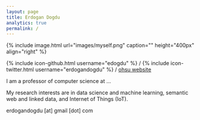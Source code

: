 ```yaml
---
layout: page 
title: Erdogan Dogdu
analytics: true
permalink: / 
---
```

 
{% include image.html url="images/myself.png" caption="" height="400px" align="right" %} 

{% include icon-github.html username="edogdu" %} /
{% include icon-twitter.html username="erdogandogdu" %} /
<i class='fa fa-fire'></i> <a href="http://bit.ly/minnier-ohsu-sph">ohsu website</a>

I am a professor of computer science at ...

My research interests are in data science and machine learning, semantic web and linked data, and Internet of Things (IoT).

<i class="fa fa-envelope" aria-hidden="true"></i> erdogandogdu [at] gmail [dot] com



